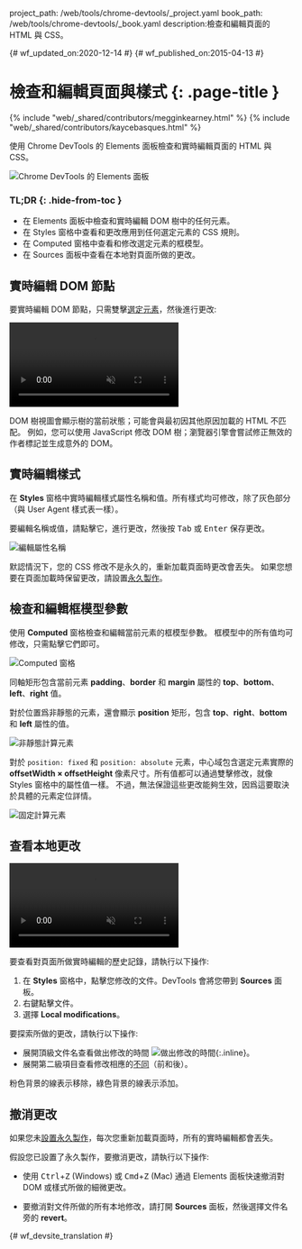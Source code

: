 project_path: /web/tools/chrome-devtools/_project.yaml
book_path: /web/tools/chrome-devtools/_book.yaml
description:檢查和編輯頁面的 HTML 與 CSS。

{# wf_updated_on:2020-12-14 #}
{# wf_published_on:2015-04-13 #}

# 檢查和編輯頁面與樣式 {: .page-title }

{% include "web/_shared/contributors/megginkearney.html" %}
{% include "web/_shared/contributors/kaycebasques.html" %}

使用 Chrome DevTools 的 Elements 面板檢查和實時編輯頁面的 HTML 與 CSS。


![Chrome DevTools 的 Elements 面板](imgs/elements-panel.png)


### TL;DR {: .hide-from-toc }
- 在 Elements 面板中檢查和實時編輯 DOM 樹中的任何元素。
- 在 Styles 窗格中查看和更改應用到任何選定元素的 CSS 規則。
- 在 Computed 窗格中查看和修改選定元素的框模型。
- 在 Sources 面板中查看在本地對頁面所做的更改。


## 實時編輯 DOM 節點

要實時編輯 DOM 節點，只需雙擊[選定元素](#inspect-an-element)，然後進行更改:


<video src="animations-img/edit-element-name.mp4" style="max-width:100%;"
       loop muted autoplay controls></video>

DOM 樹視圖會顯示樹的當前狀態；可能會與最初因其他原因加載的 HTML 不匹配。
例如，您可以使用 JavaScript 修改 DOM 樹；瀏覽器引擎會嘗試修正無效的作者標記並生成意外的 DOM。



## 實時編輯樣式

在 **Styles** 窗格中實時編輯樣式屬性名稱和值。所有樣式均可修改，除了灰色部分（與 User Agent 樣式表一樣）。



要編輯名稱或值，請點擊它，進行更改，然後按 <kbd class="kbd">Tab</kbd> 或 <kbd class="kbd">Enter</kbd> 保存更改。


![編輯屬性名稱](imgs/edit-property-name.png)

默認情況下，您的 CSS 修改不是永久的，重新加載頁面時更改會丟失。
如果您想要在頁面加載時保留更改，請設置[永久製作](/web/tools/setup/setup-workflow)。



## 檢查和編輯框模型參數

使用 **Computed** 窗格檢查和編輯當前元素的框模型參數。
框模型中的所有值均可修改，只需點擊它們即可。


![Computed 窗格](imgs/computed-pane.png)

同軸矩形包含當前元素 **padding**、**border** 和 **margin** 屬性的 **top**、**bottom**、**left**、**right** 值。



對於位置爲非靜態的元素，還會顯示 **position** 矩形，包含 **top**、**right**、**bottom** 和 **left** 屬性的值。



![非靜態計算元素](imgs/computed-non-static.png)

對於 `position: fixed` 和 `position: absolute` 元素，中心域包含選定元素實際的 **offsetWidth × offsetHeight** 像素尺寸。所有值都可以通過雙擊修改，就像 Styles 窗格中的屬性值一樣。
不過，無法保證這些更改能夠生效，因爲這要取決於具體的元素定位詳情。



![固定計算元素](imgs/computed-fixed.png)

## 查看本地更改

<video src="animations-img/revisions.mp4" style="max-width:100%;"
       autoplay loop muted controls></video>

要查看對頁面所做實時編輯的歷史記錄，請執行以下操作:

1. 在 **Styles** 窗格中，點擊您修改的文件。DevTools 會將您帶到 **Sources** 面板。
1. 右鍵點擊文件。
1. 選擇 **Local modifications**。

要探索所做的更改，請執行以下操作:

* 展開頂級文件名查看做出修改的時間 ![做出修改的時間](imgs/image_25.png){:.inline}。
* 展開第二級項目查看修改相應的[不同](https://en.wikipedia.org/wiki/Diff)（前和後）。

粉色背景的線表示移除，綠色背景的線表示添加。


## 撤消更改

如果您未[設置永久製作](/web/tools/setup/setup-workflow)，每次您重新加載頁面時，所有的實時編輯都會丟失。


假設您已設置了永久製作，要撤消更改，請執行以下操作:

* 使用 <kbd class="kbd">Ctrl</kbd>+<kbd class="kbd">Z</kbd> (Windows) 或 <kbd class="kbd">Cmd</kbd>+<kbd class="kbd">Z</kbd> (Mac) 通過 Elements 面板快速撤消對 DOM 或樣式所做的細微更改。



* 要撤消對文件所做的所有本地修改，請打開 **Sources** 面板，然後選擇文件名旁的 **revert**。


[inspect]: /web/tools/chrome-devtools/debug/command-line/command-line-reference#inspect


{# wf_devsite_translation #}
